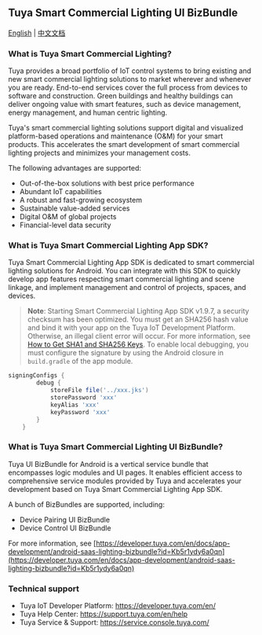## Tuya Smart Commercial Lighting UI BizBundle

[English](./README.md) | [中文文档](./README-zh.md)

### What is Tuya Smart Commercial Lighting?

Tuya provides a broad portfolio of IoT control systems to bring existing and new smart commercial lighting solutions to market wherever and whenever you are ready. End-to-end services cover the full process from devices to software and construction. Green buildings and healthy buildings can deliver ongoing value with smart features, such as device management, energy management, and human centric lighting.

Tuya's smart commercial lighting solutions support digital and visualized platform-based operations and maintenance (O&M) for your smart products. This accelerates the smart development of smart commercial lighting projects and minimizes your management costs.

The following advantages are supported:

- Out-of-the-box solutions with best price performance
- Abundant IoT capabilities
- A robust and fast-growing ecosystem
- Sustainable value-added services
- Digital O&M of global projects
- Financial-level data security

### What is Tuya Smart Commercial Lighting App SDK?

Tuya Smart Commercial Lighting App SDK is dedicated to smart commercial lighting solutions for Android. You can integrate with this SDK to quickly develop app features respecting smart commercial lighting and scene linkage, and implement management and control of projects, spaces, and devices.

> **Note**: Starting Smart Commercial Lighting App SDK v1.9.7, a security checksum has been optimized. You must get an SHA256 hash value and bind it with your app on the Tuya IoT Development Platform. Otherwise, an illegal client error will occur. For more information, see [How to Get SHA1 and SHA256 Keys](https://developer.tuya.com/en/docs/app-development/iot_app_sdk_core_sha1?id=Kao7c7b139vrh). To enable local debugging, you must configure the signature by using the Android closure in `build.gradle` of the app module.

```groovy
signingConfigs {
        debug {
            storeFile file('../xxx.jks')
            storePassword 'xxx'
            keyAlias 'xxx'
            keyPassword 'xxx'
        }
    }
```

### What is Tuya Smart Commercial Lighting UI BizBundle?

Tuya UI BizBundle for Android is a vertical service bundle that encompasses logic modules and UI pages. It enables efficient access to comprehensive service modules provided by Tuya and accelerates your development based on Tuya Smart Commercial Lighting App SDK.

A bunch of BizBundles are supported, including:

- Device Pairing UI BizBundle
- Device Control UI BizBundle

For more information, see [https://developer.tuya.com/en/docs/app-development/android-saas-lighting-bizbundle?id=Kb5r1ydy6a0qn](https://developer.tuya.com/en/docs/app-development/android-saas-lighting-bizbundle?id=Kb5r1ydy6a0qn)

### Technical support
- Tuya IoT Developer Platform: https://developer.tuya.com/en/
- Tuya Help Center: https://support.tuya.com/en/help
- Tuya Service & Support: https://service.console.tuya.com/
